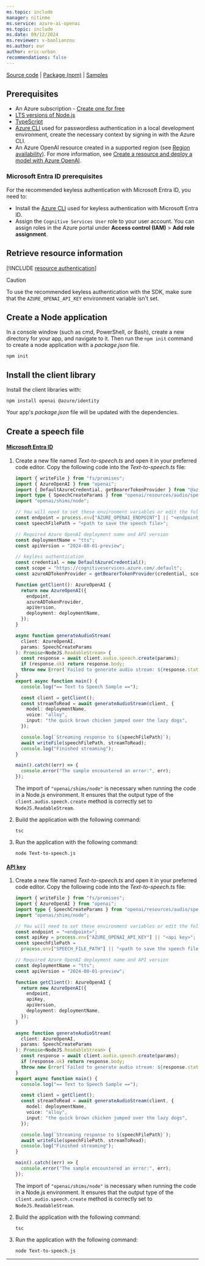 ```yaml
---
ms.topic: include
manager: nitinme
ms.service: azure-ai-openai
ms.topic: include
ms.date: 09/12/2024
ms.reviewer: v-baolianzou
ms.author: eur
author: eric-urban
recommendations: false
---
```


[Source code](https://github.com/openai/openai-node) | [Package (npm)](https://www.npmjs.com/package/openai) | [Samples](https://github.com/Azure/azure-sdk-for-js/tree/main/sdk/openai/openai/samples)

## Prerequisites

- An Azure subscription - [Create one for free](https://azure.microsoft.com/free/cognitive-services?azure-portal=true)
- [LTS versions of Node.js](https://github.com/nodejs/release#release-schedule)
- [TypeScript](https://www.typescriptlang.org/download/)
- [Azure CLI](/cli/azure/install-azure-cli) used for passwordless authentication in a local development environment, create the necessary context by signing in with the Azure CLI.
- An Azure OpenAI resource created in a supported region (see [Region availability](/azure/ai-services/openai/concepts/models#model-summary-table-and-region-availability)). For more information, see [Create a resource and deploy a model with Azure OpenAI](../how-to/create-resource.md).

### Microsoft Entra ID prerequisites

For the recommended keyless authentication with Microsoft Entra ID, you need to:
- Install the [Azure CLI](/cli/azure/install-azure-cli) used for keyless authentication with Microsoft Entra ID.
- Assign the `Cognitive Services User` role to your user account. You can assign roles in the Azure portal under **Access control (IAM)** > **Add role assignment**.

## Retrieve resource information

[!INCLUDE [resource authentication](resource-authentication.md)]

> [!CAUTION]
> To use the recommended keyless authentication with the SDK, make sure that the `AZURE_OPENAI_API_KEY` environment variable isn't set. 

## Create a Node application

In a console window (such as cmd, PowerShell, or Bash), create a new directory for your app, and navigate to it. Then run the `npm init` command to create a node application with a _package.json_ file.

```console
npm init
```

## Install the client library

Install the client libraries with:

```console
npm install openai @azure/identity
```

Your app's _package.json_ file will be updated with the dependencies.

## Create a speech file

    

#### [Microsoft Entra ID](#tab/typescript-keyless)

1. Create a new file named _Text-to-speech.ts_ and open it in your preferred code editor. Copy the following code into the _Text-to-speech.ts_ file:

    ```typescript
    import { writeFile } from "fs/promises";
    import { AzureOpenAI } from "openai";
    import { DefaultAzureCredential, getBearerTokenProvider } from "@azure/identity";
    import type { SpeechCreateParams } from "openai/resources/audio/speech";
    import "openai/shims/node";
    
    // You will need to set these environment variables or edit the following values
    const endpoint = process.env["AZURE_OPENAI_ENDPOINT"] || "<endpoint>";
    const speechFilePath = "<path to save the speech file>";
    
    // Required Azure OpenAI deployment name and API version
    const deploymentName = "tts";
    const apiVersion = "2024-08-01-preview";

    // keyless authentication    
    const credential = new DefaultAzureCredential();
    const scope = "https://cognitiveservices.azure.com/.default";
    const azureADTokenProvider = getBearerTokenProvider(credential, scope);

    function getClient(): AzureOpenAI {
      return new AzureOpenAI({
        endpoint,
        azureADTokenProvider,
        apiVersion,
        deployment: deploymentName,
      });
    }
    
    async function generateAudioStream(
      client: AzureOpenAI,
      params: SpeechCreateParams
    ): Promise<NodeJS.ReadableStream> {
      const response = await client.audio.speech.create(params);
      if (response.ok) return response.body;
      throw new Error(`Failed to generate audio stream: ${response.statusText}`);
    }
    export async function main() {
      console.log("== Text to Speech Sample ==");
    
      const client = getClient();
      const streamToRead = await generateAudioStream(client, {
        model: deploymentName,
        voice: "alloy",
        input: "the quick brown chicken jumped over the lazy dogs",
      });
    
      console.log(`Streaming response to ${speechFilePath}`);
      await writeFile(speechFilePath, streamToRead);
      console.log("Finished streaming");
    }
    
    main().catch((err) => {
      console.error("The sample encountered an error:", err);
    });
    
    ```
    
   The import of `"openai/shims/node"` is necessary when running the code in a Node.js environment. It ensures that the output type of the `client.audio.speech.create` method is correctly set to `NodeJS.ReadableStream`.

1. Build the application with the following command:

    ```console
    tsc
    ```

1. Run the application with the following command:

    ```console
    node Text-to-speech.js
    ```


#### [API key](#tab/typescript-key)

1. Create a new file named _Text-to-speech.ts_ and open it in your preferred code editor. Copy the following code into the _Text-to-speech.ts_ file:

    ```typescript
    import { writeFile } from "fs/promises";
    import { AzureOpenAI } from "openai";
    import type { SpeechCreateParams } from "openai/resources/audio/speech";
    import "openai/shims/node";
    
    // You will need to set these environment variables or edit the following values
    const endpoint = "<endpoint>";
    const apiKey = process.env["AZURE_OPENAI_API_KEY"] || "<api key>";
    const speechFilePath =
      process.env["SPEECH_FILE_PATH"] || "<path to save the speech file>";
    
    // Required Azure OpenAI deployment name and API version
    const deploymentName = "tts";
    const apiVersion = "2024-08-01-preview";
    
    function getClient(): AzureOpenAI {
      return new AzureOpenAI({
        endpoint,
        apiKey,
        apiVersion,
        deployment: deploymentName,
      });
    }
    
    async function generateAudioStream(
      client: AzureOpenAI,
      params: SpeechCreateParams
    ): Promise<NodeJS.ReadableStream> {
      const response = await client.audio.speech.create(params);
      if (response.ok) return response.body;
      throw new Error(`Failed to generate audio stream: ${response.statusText}`);
    }
    export async function main() {
      console.log("== Text to Speech Sample ==");
    
      const client = getClient();
      const streamToRead = await generateAudioStream(client, {
        model: deploymentName,
        voice: "alloy",
        input: "the quick brown chicken jumped over the lazy dogs",
      });
    
      console.log(`Streaming response to ${speechFilePath}`);
      await writeFile(speechFilePath, streamToRead);
      console.log("Finished streaming");
    }
    
    main().catch((err) => {
      console.error("The sample encountered an error:", err);
    });
    
    ```
    
   The import of `"openai/shims/node"` is necessary when running the code in a Node.js environment. It ensures that the output type of the `client.audio.speech.create` method is correctly set to `NodeJS.ReadableStream`.

1. Build the application with the following command:

    ```console
    tsc
    ```

1. Run the application with the following command:

    ```console
    node Text-to-speech.js
    ```

---